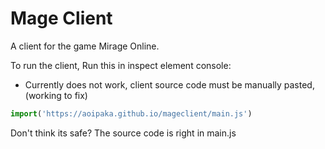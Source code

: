 # Mage Client
A client for the game Mirage Online.

To run the client,
Run this in inspect element console:
* Currently does not work, client source code must be manually pasted,
(working to fix)
```js
import('https://aoipaka.github.io/mageclient/main.js')
```
Don't think its safe?
The source code is right in main.js
